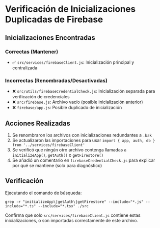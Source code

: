 # Verificación de Inicializaciones Duplicadas de Firebase

## Inicializaciones Encontradas

### Correctas (Mantener)
- ✅ `src/services/firebaseClient.js`: Inicialización principal y centralizada

### Incorrectas (Renombradas/Desactivadas)
- ❌ `src/utils/firebaseCredentialCheck.js`: Inicialización separada para verificación de credenciales
- ❌ `src/firebase.js`: Archivo vacío (posible inicialización anterior)
- ❌ `firebase/app.js`: Posible duplicado de inicialización

## Acciones Realizadas

1. Se renombraron los archivos con inicializaciones redundantes a `.bak`
2. Se actualizaron las importaciones para usar `import { app, auth, db } from '../services/firebaseClient'`
3. Se verificó que ningún otro archivo contenga llamadas a `initializeApp()`, `getAuth()` o `getFirestore()`
4. Se añadió un comentario en `firebaseCredentialCheck.js` para explicar por qué se mantiene (solo para diagnóstico)

## Verificación

Ejecutando el comando de búsqueda:
```
grep -r "initializeApp\|getAuth\|getFirestore" --include="*.js" --include="*.ts" --include="*.tsx" ./src
```

Confirma que solo `src/services/firebaseClient.js` contiene estas inicializaciones, o son importadas correctamente de este archivo.
